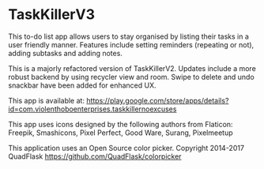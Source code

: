 # TaskKillerV3

This to-do list app allows users to stay organised by listing their tasks in a user friendly manner. Features include setting reminders (repeating or not), adding subtasks and adding notes.

This is a majorly refactored version of TaskKillerV2. Updates include a more robust backend by using recycler view and room. Swipe to delete and undo snackbar have been added for enhanced UX.

This app is available at: https://play.google.com/store/apps/details?id=com.violenthoboenterprises.taskkillernoexcuses

This app uses icons designed by the following authors from Flaticon:
Freepik,
Smashicons,
Pixel Perfect,
Good Ware,
Surang,
Pixelmeetup

This application uses an Open Source color picker.
Copyright 2014-2017 QuadFlask
https://github.com/QuadFlask/colorpicker

